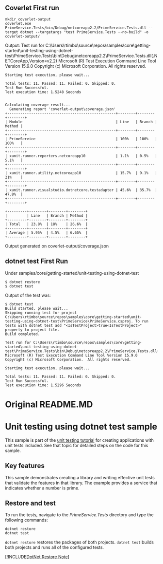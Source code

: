 
## Coverlet First run

```
mkdir coverlet-output
coverlet.exe PrimeService.Tests/bin/Debug/netcoreapp2.2/PrimeService.Tests.dll --target dotnet --targetargs "test PrimeService.Tests --no-build" -o coverlet-output/
```

Output:
    Test run for C:\Users\rtimbo\source\repos\samples\core\getting-started\unit-testing-using-dotnet-test\PrimeService.Tests\bin\Debug\netcoreapp2.2\PrimeService.Tests.dll(.NETCoreApp,Version=v2.2)
    Microsoft (R) Test Execution Command Line Tool Version 15.9.0
    Copyright (c) Microsoft Corporation.  All rights reserved.

    Starting test execution, please wait...

    Total tests: 11. Passed: 11. Failed: 0. Skipped: 0.
    Test Run Successful.
    Test execution time: 1.5248 Seconds


    Calculating coverage result...
      Generating report 'coverlet-output\coverage.json'
    +--------------------------------------------------+--------+--------+--------+
    | Module                                           | Line   | Branch | Method |
    +--------------------------------------------------+--------+--------+--------+
    | PrimeService                                     | 100%   | 100%   | 100%   |
    +--------------------------------------------------+--------+--------+--------+
    | xunit.runner.reporters.netcoreapp10              | 1.1%   | 0.5%   | 5.1%   |
    +--------------------------------------------------+--------+--------+--------+
    | xunit.runner.utility.netcoreapp10                | 15.7%  | 9.1%   | 21%    |
    +--------------------------------------------------+--------+--------+--------+
    | xunit.runner.visualstudio.dotnetcore.testadapter | 45.6%  | 35.7%  | 47.8%  |
    +--------------------------------------------------+--------+--------+--------+

    +---------+--------+--------+--------+
    |         | Line   | Branch | Method |
    +---------+--------+--------+--------+
    | Total   | 23.8%  | 18%    | 26.6%  |
    +---------+--------+--------+--------+
    | Average | 5.95%  | 4.5%   | 6.65%  |
    +---------+--------+--------+--------+

Output generated on coverlet-output/coverage.json

## dotnet test First Run

Under samples/core/getting-started/unit-testing-using-dotnet-test

```
$ dotnet restore
$ dotnet test
```

Output of the test was:

    $ dotnet test
    Build started, please wait...
    Skipping running test for project C:\Users\rtimbo\source\repos\samples\core\getting-started\unit-testing-using-dotnet-test\PrimeService\PrimeService.csproj. To run tests with dotnet test add "<IsTestProject>true<IsTestProject>" property to project file.
    Build completed.

    Test run for C:\Users\rtimbo\source\repos\samples\core\getting-started\unit-testing-using-dotnet-test\PrimeService.Tests\bin\Debug\netcoreapp2.2\PrimeService.Tests.dll(.NETCoreApp,Version=v2.2)
    Microsoft (R) Test Execution Command Line Tool Version 15.9.0
    Copyright (c) Microsoft Corporation.  All rights reserved.

    Starting test execution, please wait...

    Total tests: 11. Passed: 11. Failed: 0. Skipped: 0.
    Test Run Successful.
    Test execution time: 1.5296 Seconds

# Original README.MD

# Unit testing using dotnet test sample

This sample is part of the [unit testing tutorial](https://docs.microsoft.com/dotnet/core/testing/unit-testing-with-dotnet-test) for creating applications with unit tests included. See that topic for detailed steps on the code for this sample.

## Key features

This sample demonstrates creating a library and writing effective unit tests that validate the features in that library. The example provides a service that indicates whether a number is prime.

## Restore and test

To run the tests, navigate to the *PrimeService.Tests* directory and type the following commands:

```
dotnet restore
dotnet test
```

`dotnet restore` restores the packages of both projects.
`dotnet test` builds both projects and runs all of the configured tests.

[!INCLUDE[DotNet Restore Note](~/includes/dotnet-restore-note.md)]
